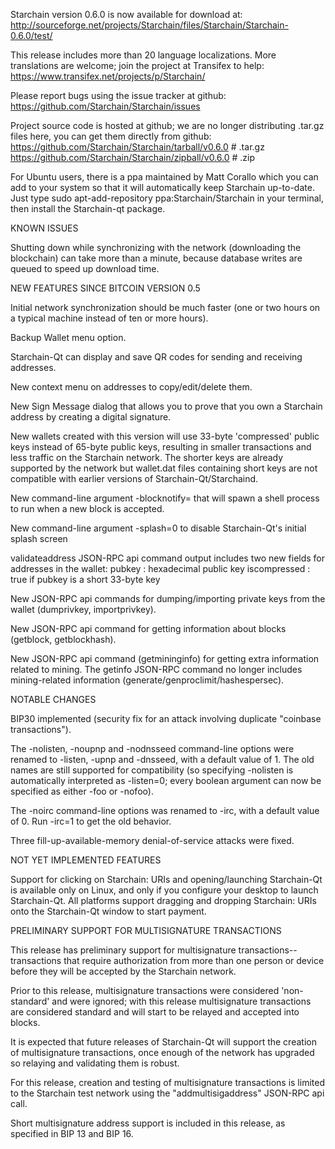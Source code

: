Starchain version 0.6.0 is now available for download at:
http://sourceforge.net/projects/Starchain/files/Starchain/Starchain-0.6.0/test/

This release includes more than 20 language localizations.
More translations are welcome; join the
project at Transifex to help:
https://www.transifex.net/projects/p/Starchain/

Please report bugs using the issue tracker at github:
https://github.com/Starchain/Starchain/issues

Project source code is hosted at github; we are no longer
distributing .tar.gz files here, you can get them
directly from github:
https://github.com/Starchain/Starchain/tarball/v0.6.0  # .tar.gz
https://github.com/Starchain/Starchain/zipball/v0.6.0  # .zip

For Ubuntu users, there is a ppa maintained by Matt Corallo which
you can add to your system so that it will automatically keep
Starchain up-to-date.  Just type
sudo apt-add-repository ppa:Starchain/Starchain
in your terminal, then install the Starchain-qt package.


KNOWN ISSUES

Shutting down while synchronizing with the network
(downloading the blockchain) can take more than a minute,
because database writes are queued to speed up download
time.


NEW FEATURES SINCE BITCOIN VERSION 0.5

Initial network synchronization should be much faster
(one or two hours on a typical machine instead of ten or more
hours).

Backup Wallet menu option.

Starchain-Qt can display and save QR codes for sending
and receiving addresses.

New context menu on addresses to copy/edit/delete them.

New Sign Message dialog that allows you to prove that you
own a Starchain address by creating a digital
signature.

New wallets created with this version will
use 33-byte 'compressed' public keys instead of
65-byte public keys, resulting in smaller
transactions and less traffic on the Starchain
network. The shorter keys are already supported
by the network but wallet.dat files containing
short keys are not compatible with earlier
versions of Starchain-Qt/Starchaind.

New command-line argument -blocknotify=<command>
that will spawn a shell process to run <command> 
when a new block is accepted.

New command-line argument -splash=0 to disable
Starchain-Qt's initial splash screen

validateaddress JSON-RPC api command output includes
two new fields for addresses in the wallet:
pubkey : hexadecimal public key
iscompressed : true if pubkey is a short 33-byte key

New JSON-RPC api commands for dumping/importing
private keys from the wallet (dumprivkey, importprivkey).

New JSON-RPC api command for getting information about
blocks (getblock, getblockhash).

New JSON-RPC api command (getmininginfo) for getting
extra information related to mining. The getinfo
JSON-RPC command no longer includes mining-related
information (generate/genproclimit/hashespersec).



NOTABLE CHANGES

BIP30 implemented (security fix for an attack involving
duplicate "coinbase transactions").

The -nolisten, -noupnp and -nodnsseed command-line
options were renamed to -listen, -upnp and -dnsseed,
with a default value of 1. The old names are still
supported for compatibility (so specifying -nolisten
is automatically interpreted as -listen=0; every
boolean argument can now be specified as either
-foo or -nofoo).

The -noirc command-line options was renamed to
-irc, with a default value of 0. Run -irc=1 to
get the old behavior.

Three fill-up-available-memory denial-of-service
attacks were fixed.


NOT YET IMPLEMENTED FEATURES

Support for clicking on Starchain: URIs and
opening/launching Starchain-Qt is available only on Linux,
and only if you configure your desktop to launch
Starchain-Qt. All platforms support dragging and dropping
Starchain: URIs onto the Starchain-Qt window to start
payment.


PRELIMINARY SUPPORT FOR MULTISIGNATURE TRANSACTIONS

This release has preliminary support for multisignature
transactions-- transactions that require authorization
from more than one person or device before they
will be accepted by the Starchain network.

Prior to this release, multisignature transactions
were considered 'non-standard' and were ignored;
with this release multisignature transactions are
considered standard and will start to be relayed
and accepted into blocks.

It is expected that future releases of Starchain-Qt
will support the creation of multisignature transactions,
once enough of the network has upgraded so relaying
and validating them is robust.

For this release, creation and testing of multisignature
transactions is limited to the Starchain test network using
the "addmultisigaddress" JSON-RPC api call.

Short multisignature address support is included in this
release, as specified in BIP 13 and BIP 16.
